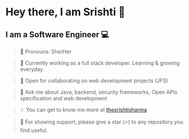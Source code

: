 # Hey there, I am Srishti 👋
## I am a Software Engineer 💻

> 🌸 Pronouns: She/Her

> 🎯 Currently working as a full stack developer. Learning & growing everyday.

> 👯 Open for collaborating on web development projects (JFS)

> 💭 Ask me about Java, backend, security frameworks, Open APIs specification and web development

> ✨ You can get to know me more at [thesrishtisharma](https://thesrishtisharma.vercel.app/)

> 💚 For showing support, please give a star (⭐) to any repository you find useful. 


<!-- Profile view below -->
<!-- ![](https://komarev.com/ghpvc/?username=thesrishtisharma&style=for-the-badge&color=brightgreen) -->

<!--
**thesrishtisharma/thesrishtisharma** is a ✨ _special_ ✨ repository because its `README.md` (this file) appears on your GitHub profile.

Here are some ideas to get you started:

- 🔭 I’m currently working on ...
- 🌱 I’m currently learning ...
- 👯 I’m looking to collaborate on ...
- 🤔 I’m looking for help with ...
- 💬 Ask me about ...
- 📫 How to reach me: ...
- 😄 Pronouns: ...
- ⚡ Fun fact: ...
-->
